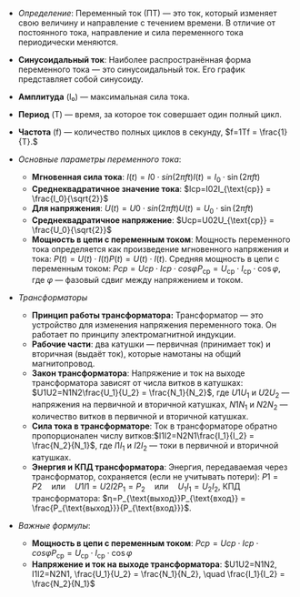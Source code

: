 - *Определение*: Переменный ток (ПТ) — это ток, который изменяет свою величину и направление с течением времени. В отличие от постоянного тока, направление и сила переменного тока периодически меняются.

- **Синусоидальный ток**: Наиболее распространённая форма переменного тока — это синусоидальный ток. Его график представляет собой синусоиду.
- **Амплитуда** (I₀) — максимальная сила тока.
- **Период** (T) — время, за которое ток совершает один полный цикл.
- **Частота** (f) — количество полных циклов в секунду, $f=1Tf = \frac{1}{T}.$

- *Основные параметры переменного тока*:
	- **Мгновенная сила тока**: $I(t)=I0⋅sin⁡(2πft)I(t) = I_0 \cdot \sin(2\pi f t)$
	- **Среднеквадратичное значение тока**: $Iср=I02I_{\text{ср}} = \frac{I_0}{\sqrt{2}}$
	- **Для напряжения**: $U(t)=U0⋅sin⁡(2πft)U(t) = U_0 \cdot \sin(2\pi f t)$
	- **Среднеквадратичное напряжение**: $Uср=U02U_{\text{ср}} = \frac{U_0}{\sqrt{2}}$
	- **Мощность в цепи с переменным током**: Мощность переменного тока определяется как произведение мгновенного напряжения и тока: $P(t)=U(t)⋅I(t)P(t) = U(t) \cdot I(t)$. Средняя мощность в цепи с переменным током: $Pср=Uср⋅Iср⋅cos⁡φP_{\text{ср}} = U_{\text{ср}} \cdot I_{\text{ср}} \cdot \cos \varphi$, где $\varphi$ — фазовый сдвиг между напряжением и током.

- *Трансформаторы*
	- **Принцип работы трансформатора:** Трансформатор — это устройство для изменения напряжения переменного тока. Он работает по принципу электромагнитной индукции.
	- **Рабочие части**: два катушки — первичная (принимает ток) и вторичная (выдаёт ток), которые намотаны на общий магнитопровод.
	- **Закон трансформатора**: Напряжение и ток на выходе трансформатора зависят от числа витков в катушках: $U1U2=N1N2\frac{U_1}{U_2} = \frac{N_1}{N_2}$, где $U1U_1$ и $U2U_2$ — напряжения на первичной и вторичной катушках, $N1N_1$ и $N2N_2$ — количество витков в первичной и вторичной катушках.
	- **Сила тока в трансформаторе**: Ток в трансформаторе обратно пропорционален числу витков:$I1I2=N2N1\frac{I_1}{I_2} = \frac{N_2}{N_1}$, где $I1I_1$ и $I2I_2$ — токи в первичной и вторичной катушках.
	- **Энергия и КПД трансформатора**: Энергия, передаваемая через трансформатор, сохраняется (если не учитывать потери): $P1=P2 \quad \text{или} \quad U1I1=U2I2P_1 = P_2 \quad \text{или} \quad U_1 I_1 = U_2 I_2$, КПД трансформатора: $η=P_{\text{выход}}P_{\text{вход}} = \frac{P_{\text{выход}}}{P_{\text{вход}}}$.

- *Важные формулы*:
	- **Мощность в цепи с переменным током**: $Pср=Uср⋅Iср⋅cos⁡φP_{\text{ср}} = U_{\text{ср}} \cdot I_{\text{ср}} \cdot \cos \varphi$
	- **Напряжение и ток на выходе трансформатора**: $U1U2=N1N2, I1I2=N2N1, \frac{U_1}{U_2} = \frac{N_1}{N_2}, \quad \frac{I_1}{I_2} = \frac{N_2}{N_1}$

